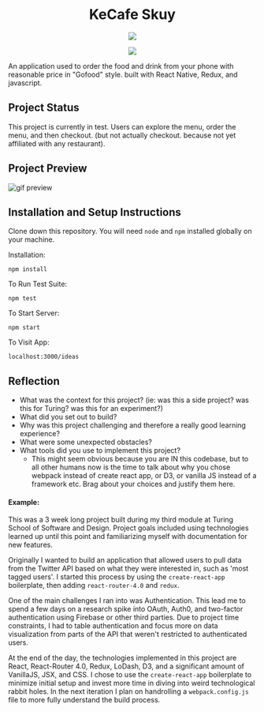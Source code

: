 <h1 align="center">KeCafe Skuy </h1> 
<p align="center"><img src="https://github.com/tavvfiq/kecafe-skuy/blob/master/android/app/src/main/res/mipmap-mdpi/ic_launcher_round.png"></p>
<p align="center" ><img src="https://img.shields.io/badge/Build%20with-React%20Native-61dbfb?style=popout&logo=react"> </p>

An application used to order the food and drink from your phone with reasonable price in "Gofood" style. built with React Native, Redux, and javascript.
## Project Status

This project is currently in test. Users can explore the menu, order the menu, and then checkout. (but not actually checkout. because not yet affiliated with any restaurant).

## Project Preview

![gif preview](https://github.com/tavvfiq/kecafe-skuy/blob/master/preview/preview.gif)

## Installation and Setup Instructions

Clone down this repository. You will need `node` and `npm` installed globally on your machine.  

Installation:

`npm install`  

To Run Test Suite:  

`npm test`  

To Start Server:

`npm start`  

To Visit App:

`localhost:3000/ideas`  

## Reflection

  - What was the context for this project? (ie: was this a side project? was this for Turing? was this for an experiment?)
  - What did you set out to build?
  - Why was this project challenging and therefore a really good learning experience?
  - What were some unexpected obstacles?
  - What tools did you use to implement this project?
      - This might seem obvious because you are IN this codebase, but to all other humans now is the time to talk about why you chose webpack instead of create react app, or D3, or vanilla JS instead of a framework etc. Brag about your choices and justify them here.  

#### Example:  

This was a 3 week long project built during my third module at Turing School of Software and Design. Project goals included using technologies learned up until this point and familiarizing myself with documentation for new features.  

Originally I wanted to build an application that allowed users to pull data from the Twitter API based on what they were interested in, such as 'most tagged users'. I started this process by using the `create-react-app` boilerplate, then adding `react-router-4.0` and `redux`.  

One of the main challenges I ran into was Authentication. This lead me to spend a few days on a research spike into OAuth, Auth0, and two-factor authentication using Firebase or other third parties. Due to project time constraints, I had to table authentication and focus more on data visualization from parts of the API that weren't restricted to authenticated users.

At the end of the day, the technologies implemented in this project are React, React-Router 4.0, Redux, LoDash, D3, and a significant amount of VanillaJS, JSX, and CSS. I chose to use the `create-react-app` boilerplate to minimize initial setup and invest more time in diving into weird technological rabbit holes. In the next iteration I plan on handrolling a `webpack.config.js` file to more fully understand the build process.